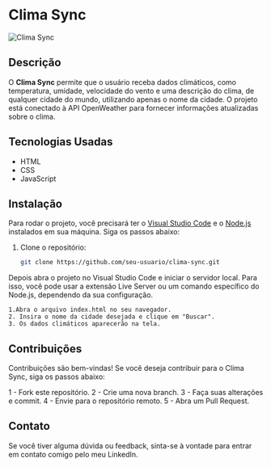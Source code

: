 # Clima Sync

![Clima Sync](https://www.dropbox.com/scl/fi/yy58aolhd9ied6f800h92/project-climasync.png?rlkey=ar5aummygaxvmv5bqgdsqssf9&st=iu4enpa6&dl=0)

## Descrição

O **Clima Sync** permite que o usuário receba dados climáticos, como temperatura, umidade, velocidade do vento e uma descrição do clima, de qualquer cidade do mundo, utilizando apenas o nome da cidade. O projeto está conectado à API OpenWeather para fornecer informações atualizadas sobre o clima.

## Tecnologias Usadas

- HTML
- CSS
- JavaScript

## Instalação

Para rodar o projeto, você precisará ter o [Visual Studio Code](https://code.visualstudio.com/) e o [Node.js](https://nodejs.org/) instalados em sua máquina. Siga os passos abaixo:

1. Clone o repositório:
   ```bash
   git clone https://github.com/seu-usuario/clima-sync.git

Depois abra o projeto no Visual Studio Code e iniciar o servidor local. Para isso, você pode usar a extensão Live Server ou um comando específico do Node.js, dependendo da sua configuração.

    1.Abra o arquivo index.html no seu navegador.
    2. Insira o nome da cidade desejada e clique em "Buscar".
    3. Os dados climáticos aparecerão na tela.

## Contribuições

Contribuições são bem-vindas! Se você deseja contribuir para o Clima Sync, siga os passos abaixo:

1 - Fork este repositório.
2 - Crie uma nova branch.
3 - Faça suas alterações e commit.
4 - Envie para o repositório remoto.
5 - Abra um Pull Request.

## Contato

Se você tiver alguma dúvida ou feedback, sinta-se à vontade para entrar em contato comigo pelo meu LinkedIn.